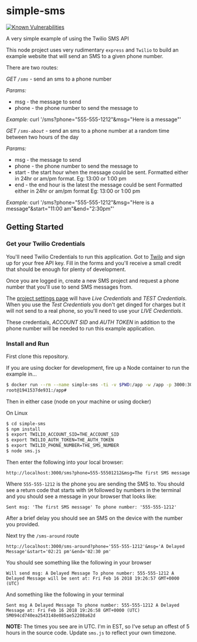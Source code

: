 # simple-sms

[![Known Vulnerabilities](https://snyk.io/test/github/{username}/{repo}/badge.svg)](https://snyk.io/test/github/{username}/{repo})

A very simple example of using the Twilio SMS API

This node project uses very rudimentary `express` and `Twilio` to build an example website that will send an SMS to
a given phone number.

There are two routes:

*GET `/sms`* - send an sms to a phone number

*Params:*
* msg - the message to send
* phone - the phone number to send the message to

*Example:* curl '/sms?phone="555-555-1212"&msg="Here is a message"'

*GET `/sms-about`* - send an sms to a phone number at a random time between two hours of the day

*Params:*
* msg - the message to send
* phone - the phone number to send the message to
* start - the start hour when the message could be sent. Formatted either in 24hr or am/pm format. Eg: 13:00 or 1:00 pm
* end - the end hour is the latest the message could be sent Formatted either in 24hr or am/pm format Eg: 13:00 or 1:00 pm

*Example:* curl '/sms?phone="555-555-1212"&msg="Here is a message"&start="11:00 am"&end="2:30pm"'

## Getting Started

### Get your Twilio Credentials

You'll need Twilio Credentials to run this application. Got to [Twilo](https://www.twilio.com/) and sign up for your free
API key. Fill in the forms and you'll receive a small credit that should be enough for plenty of development.

Once you are logged in, create a new SMS project and request a phone number that you'll use to send SMS messages from.

The [project settings page](https://www.twilio.com/console/project/settings) will have *Live Credentials* and
*TEST Credentials*. When you use the *Test Credentials* you don't get dinged for charges but it will not send
to a real phone, so you'll need to use your *LIVE Credentials*.

These credentials, *ACCOUNT SID* and *AUTH TOKEN* in addition to the phone number will be needed to run this
example application.

### Install and Run

First clone this repository.

If you are using docker for development, fire up a Node container to run the example in...

```bash
$ docker run --rm --name simple-sms -ti -v $PWD:/app -w /app -p 3000:3000 node:slim /bin/bash
root@1941537de931:/app#
```

Then in either case (node on your machine or using docker)

On Linux

```bash
$ cd simple-sms
$ npm install
$ export TWILIO_ACCOUNT_SID=THE_ACCOUNT_SID
$ export TWILIO_AUTH_TOKEN=THE_AUTH_TOKEN
$ export TWILIO_PHONE_NUMBER=THE_SMS_NUMBER
$ node sms.js
```

Then enter the following into your local browser:

`http://localhost:3000/sms?phone=555-55501212&msg=The first SMS message`

Where `555-555-1212` is the phone you are sending the SMS to. You should see a return code that starts with `SM` followed
by numbers in the terminal and you should see a message in your browser that looks like:

```
Sent msg: 'The first SMS message' To phone number: '555-555-1212'
```

After a brief delay you should see an SMS on the device with the number you provided.

Next try the `/sms-around` route

`http://localhost:3000/sms-around?phone='555-555-1212'&msg='A Delayed Message'&start='02:21 pm'&end='02:30 pm'`

You should see something like the following in your browser

```
Will send msg: A Delayed Message To phone number: 555-555-1212 A Delayed Message will be sent at: Fri Feb 16 2018 19:26:57 GMT+0000 (UTC)
```

And something like the following in your terminal

```
Sent msg A Delayed Message To phone number: 555-555-1212 A Delayed Message at: Fri Feb 16 2018 19:26:58 GMT+0000 (UTC)
SM094cd740ea2543148e085ae52208a62d
```

**NOTE:** The times you see are in UTC. I'm in EST, so I've setup an offest of 5 hours in the source code. Update `sms.js` to
reflect your own timezone.
